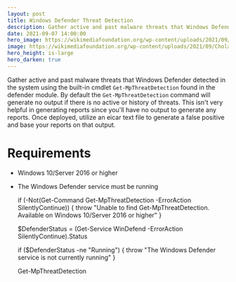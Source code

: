 ```yaml
---
layout: post
title: Windows Defender Threat Detection
description: Gather active and past malware threats that Windows Defender detected in the system using the built-in cmdlet `Get-MpThreatDetection` found in the defender module. By default the `Get-MpThreatDetection` command will generate no output if there is no active or history of threats. This isn't very helpful in generating reports since you'll have no output to generate any reports. Once deployed, utilize an eicar text file to generate a false positive and base your reports on that output.
date: 2021-09-07 14:00:00
hero_image: https://wikimediafoundation.org/wp-content/uploads/2021/09/WP20Symbols_Coatlicue-.png?resize=1024,802
image: https://wikimediafoundation.org/wp-content/uploads/2021/09/Cholas_en_el_Gran_Poder.jpg
hero_height: is-large
hero_darken: true
---
```


Gather active and past malware threats that Windows Defender detected in the system using the built-in cmdlet `Get-MpThreatDetection` found in the defender module. By default the `Get-MpThreatDetection` command will generate no output if there is no active or history of threats. This isn't very helpful in generating reports since you'll have no output to generate any reports. Once deployed, utilize an eicar text file to generate a false positive and base your reports on that output.

# Requirements

* Windows 10/Server 2016 or higher
* The Windows Defender service must be running


	if (-Not(Get-Command Get-MpThreatDetection -ErrorAction SilentlyContinue)) {
		throw "Unable to find Get-MpThreatDetection. Available on Windows 10/Server 2016 or higher"
	}

	$DefenderStatus = (Get-Service WinDefend -ErrorAction SilentlyContinue).Status

	if ($DefenderStatus -ne "Running") {
		throw "The Windows Defender service is not currently running"
	}

	Get-MpThreatDetection



